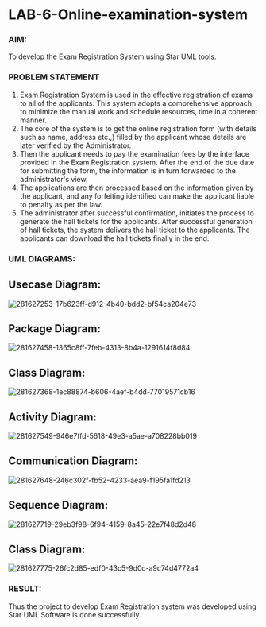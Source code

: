 # LAB-6-Online-examination-system
### AIM:
To develop the Exam Registration System using Star UML tools.
### PROBLEM STATEMENT
1. Exam Registration System is used in the effective registration of exams to all of the
applicants. This system adopts a comprehensive approach to minimize the manual work and
schedule resources, time in a coherent manner.
2. The core of the system is to get the online registration form (with details such as name,
address etc.,) filled by the applicant whose details are later verified by the Administrator.
3. Then the applicant needs to pay the examination fees by the interface provided in the
Exam Registration system. After the end of the due date for submitting the form, the
information is in turn forwarded to the administrator's view.
4. The applications are then processed based on the information given by the applicant,
and any forfeiting identified can make the applicant liable to penalty as per the law.
5. The administrator after successful confirmation, initiates the process to generate the
hall tickets for the applicants. After successful generation of hall tickets, the system delivers
the hall ticket to the applicants. The applicants can download the hall tickets finally in the end.
### UML DIAGRAMS:
## Usecase Diagram:
![281627253-17b623ff-d912-4b40-bdd2-bf54ca204e73](https://github.com/NaveenSivamalai/LAB-6-Online-examination-system/assets/123792574/4cccb31f-20e8-48b1-8e18-2f97de1210f5)

## Package Diagram:
![281627458-1365c8ff-7feb-4313-8b4a-1291614f8d84](https://github.com/NaveenSivamalai/LAB-6-Online-examination-system/assets/123792574/0c31d203-b488-4217-bd46-9d5db06bd77b)

## Class Diagram:
![281627368-1ec88874-b606-4aef-b4dd-77019571cb16](https://github.com/NaveenSivamalai/LAB-6-Online-examination-system/assets/123792574/9f10c7f0-0169-4a8c-bcb6-bc2917a8d26d)

## Activity Diagram:
![281627549-946e7ffd-5618-49e3-a5ae-a708228bb019](https://github.com/NaveenSivamalai/LAB-6-Online-examination-system/assets/123792574/059e40cd-4c5c-4cbe-ae54-f4f60270024c)

## Communication Diagram:
![281627648-246c302f-fb52-4233-aea9-f195fa1fd213](https://github.com/NaveenSivamalai/LAB-6-Online-examination-system/assets/123792574/4e0e34c2-d8c8-488e-a91b-31cf72109ce9)

## Sequence Diagram:
![281627719-29eb3f98-6f94-4159-8a45-22e7f48d2d48](https://github.com/NaveenSivamalai/LAB-6-Online-examination-system/assets/123792574/7804fdbc-942d-4260-a1a5-033df78804a2)

## Class Diagram:
![281627775-26fc2d85-edf0-43c5-9d0c-a9c74d4772a4](https://github.com/NaveenSivamalai/LAB-6-Online-examination-system/assets/123792574/18f64065-56c8-4d65-b90c-f0d49bca3649)


### RESULT:
Thus the project to develop Exam Registration system was developed using Star UML
Software is done successfully.
